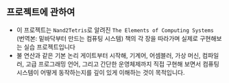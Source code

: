 ## 프로젝트에 관하여

- 이 프로젝트는 `Nand2Tetris`로 알려진 `The Elements of Computing Systems` (번역본: 밑바닥부터 만드는 컴퓨팅 시스템) 
책의 각 장을 따라가며 실제로 구현해보는 실습 프로젝트입니다
- 불 연산과 같은 기본 논리 게이트부터 시작해, 기계어, 어셈블러, 가상 머신, 컴파일러, 고급 프로그래밍 언어, 그리고 간단한 운영체제까지 
직접 구현해 보면서 컴퓨팅 시스템이 어떻게 동작하는지를 깊이 있게 이해하는 것이 목적입니다.
